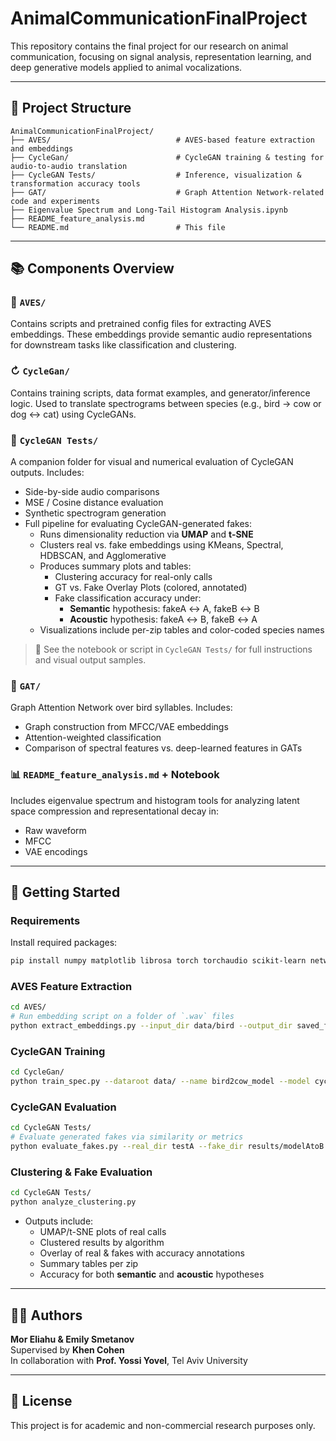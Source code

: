 # AnimalCommunicationFinalProject

This repository contains the final project for our research on animal communication, focusing on signal analysis, representation learning, and deep generative models applied to animal vocalizations.

---

## 📁 Project Structure

```
AnimalCommunicationFinalProject/
├── AVES/                            # AVES-based feature extraction and embeddings
├── CycleGan/                        # CycleGAN training & testing for audio-to-audio translation
├── CycleGAN Tests/                  # Inference, visualization & transformation accuracy tools
├── GAT/                             # Graph Attention Network-related code and experiments
├── Eigenvalue Spectrum and Long-Tail Histogram Analysis.ipynb
├── README_feature_analysis.md
└── README.md                        # This file
```

---

## 📚 Components Overview

### 🔬 `AVES/`
Contains scripts and pretrained config files for extracting AVES embeddings. These embeddings provide semantic audio representations for downstream tasks like classification and clustering.

### ↻ `CycleGan/`
Contains training scripts, data format examples, and generator/inference logic. Used to translate spectrograms between species (e.g., bird → cow or dog ↔ cat) using CycleGANs.

### 🧪 `CycleGAN Tests/`
A companion folder for visual and numerical evaluation of CycleGAN outputs. Includes:
- Side-by-side audio comparisons
- MSE / Cosine distance evaluation
- Synthetic spectrogram generation
- Full pipeline for evaluating CycleGAN-generated fakes:
  - Runs dimensionality reduction via **UMAP** and **t-SNE**
  - Clusters real vs. fake embeddings using KMeans, Spectral, HDBSCAN, and Agglomerative
  - Produces summary plots and tables:
    - Clustering accuracy for real-only calls
    - GT vs. Fake Overlay Plots (colored, annotated)
    - Fake classification accuracy under:
      - **Semantic** hypothesis: fakeA ↔ A, fakeB ↔ B
      - **Acoustic** hypothesis: fakeA ↔ B, fakeB ↔ A
  - Visualizations include per-zip tables and color-coded species names

> 📌 See the notebook or script in `CycleGAN Tests/` for full instructions and visual output samples.

### 🧠 `GAT/`
Graph Attention Network over bird syllables. Includes:
- Graph construction from MFCC/VAE embeddings
- Attention-weighted classification
- Comparison of spectral features vs. deep-learned features in GATs

### 📊 `README_feature_analysis.md` + Notebook
Includes eigenvalue spectrum and histogram tools for analyzing latent space compression and representational decay in:
- Raw waveform
- MFCC
- VAE encodings

---

## 🚀 Getting Started

### Requirements
Install required packages:
```bash
pip install numpy matplotlib librosa torch torchaudio scikit-learn networkx umap-learn hdbscan seaborn
```

### AVES Feature Extraction
```bash
cd AVES/
# Run embedding script on a folder of `.wav` files
python extract_embeddings.py --input_dir data/bird --output_dir saved_features/
```

### CycleGAN Training
```bash
cd CycleGan/
python train_spec.py --dataroot data/ --name bird2cow_model --model cycle_gan --dataset_mode unaligned_spec
```

### CycleGAN Evaluation
```bash
cd CycleGAN Tests/
# Evaluate generated fakes via similarity or metrics
python evaluate_fakes.py --real_dir testA --fake_dir results/modelAtoB
```

### Clustering & Fake Evaluation
```bash
cd CycleGAN Tests/
python analyze_clustering.py
```

- Outputs include:
  - UMAP/t-SNE plots of real calls
  - Clustered results by algorithm
  - Overlay of real & fakes with accuracy annotations
  - Summary tables per zip
  - Accuracy for both **semantic** and **acoustic** hypotheses

---

## 👩‍💻 Authors

**Mor Eliahu & Emily Smetanov**  
Supervised by **Khen Cohen**  
In collaboration with **Prof. Yossi Yovel**, Tel Aviv University

---

## 📄 License

This project is for academic and non-commercial research purposes only.
